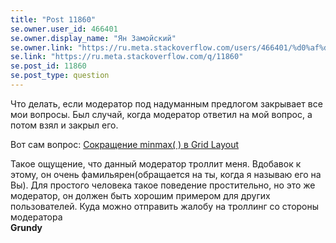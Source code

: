 ```yaml
---
title: "Post 11860"
se.owner.user_id: 466401
se.owner.display_name: "Ян Замойский"
se.owner.link: "https://ru.meta.stackoverflow.com/users/466401/%d0%af%d0%bd-%d0%97%d0%b0%d0%bc%d0%be%d0%b9%d1%81%d0%ba%d0%b8%d0%b9"
se.link: "https://ru.meta.stackoverflow.com/q/11860"
se.post_id: 11860
se.post_type: question
---
```

<p>Что делать, если модератор под надуманным предлогом закрывает все мои вопросы. Был случай, когда модератор ответил на мой вопрос, а потом взял и закрыл его.</p>
<p>Вот сам вопрос: <a href="https://ru.stackoverflow.com/questions/1371520/%d0%a1%d0%be%d0%ba%d1%80%d0%b0%d1%89%d0%b5%d0%bd%d0%b8%d0%b5-minmax-%d0%b2-grid-layout?noredirect=1#comment2435180_1371520">Сокращение minmax( ) в Grid Layout</a></p>
<p>Такое ощущение, что данный модератор троллит меня. Вдобавок к этому, он очень фамильярен(обращается на ты, когда я называю его на Вы). Для простого человека такое поведение простительно, но это же модератор, он должен быть  хорошим примером для других пользователей. Куда можно отправить жалобу на троллинг со стороны модератора<br />
<strong>Grundy</strong></p>
